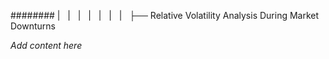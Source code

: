 ######## |   |   |   |   |   |   |   ├── Relative Volatility Analysis During Market Downturns

*Add content here*
